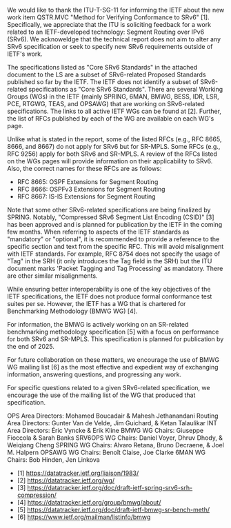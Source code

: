We would like to thank the ITU-T-SG-11 for informing the IETF about the new work item
QSTR.MVC "Method for Verifying Conformance to SRv6" [1]. Specifically, we appreciate
that the ITU is soliciting feedback for a work related to an IETF-developed
technology: Segment Routing over IPv6 (SRv6). We acknoweldge that the technical report
does not aim to alter any SRv6 specification or seek to specify new SRv6 requirements outside of IETF's work.

The specifications listed as "Core SRv6 Standards" in the attached document to
the LS are a subset of SRv6-related Proposed Standards published so far by the IETF. The IETF does not
identify a subset of SRv6-related specifications as "Core SRv6 Standards". 
There are several Working Groups (WGs) in the IETF 
(mainly SPRING, 6MAN, BMWG, BESS, IDR, LSR, PCE, RTGWG, TEAS, and OPSAWG) that are working
on SRv6-related specifications. The links to all active IETF WGs can be found at [2].
Further, the list of RFCs published by each of the WG are available on each WG's page.

Unlike what is stated in the report, some of the listed RFCs (e.g., RFC 8665, 8666, and 8667) do not
apply for SRv6 but for SR-MPLS. Some RFCs (e.g., RFC 9256) apply for both SRv6 and SR-MPLS.
A review of the RFCs listed on the WGs pages will provide information on their applicability to SRv6.
Also, the correct names for these RFCs are as follows:
   * RFC 8665: OSPF Extensions for Segment Routing
   * RFC 8666: OSPFv3 Extensions for Segment Routing
   * RFC 8667: IS-IS Extensions for Segment Routing

Note that some other SRv6-related specifications are being finalized by SPRING.
Notably, "Compressed SRv6 Segment List Encoding (CSID)" [3] has been approved
and is planned for publication by the IETF in the coming few months.
When referring to aspects of the IETF standards as "mandatory" or "optional", it is recommended to 
provide a reference to the specific section and text from the specific RFC. This will
avoid misalignment with IETF standards. For example, RFC 8754 does not specify the usage of "Tag" in 
the SRH (it only introduces the Tag field in the SRH) but the ITU document marks 
'Packet Tagging and Tag Processing' as mandatory. There are other similar misalignments.

While ensuring better interoperability is one of the key objectives of the IETF
specifications, the IETF does not produce formal conformance test suites per se. However, the IETF
has a WG that is chartered for Benchmarking Methodology (BMWG WG) [4].

For information, the BMWG is actively working on an SR-related benchmarking
methodology specification [5] with a focus on performance for both SRv6 and SR-MPLS.
This specification is planned for publication by the end of 2025.
 
For future collaboration on these matters, we encourage the use of BMWG WG mailing list [6]
as the most effective and expedient way of exchanging information, answering questions,
and progressing any work.

For specific questions related to a given SRv6-related specification, we encourage
the use of the mailing list of the WG that produced that specification.

OPS Area Directors: Mohamed Boucadair & Mahesh Jethanandani
Routing Area Directors: Gunter Van de Velde, Jim Guichard, & Ketan Talaulikar
INT Area Directors: Éric Vyncke & Erik Kline
BMWG WG Chairs: Giuseppe Fioccola & Sarah Banks
SRV6OPS WG Chairs: Daniel Voyer, Dhruv Dhody, & Weiqiang Cheng
SPRING WG Chairs: Alvaro Retana, Bruno Decraene, &  Joel M. Halpern
OPSAWG WG Chairs: Benoît Claise, Joe Clarke
6MAN WG Chairs: Bob Hinden, Jen Linkova

* [1] https://datatracker.ietf.org/liaison/1983/
* [2] https://datatracker.ietf.org/wg/
* [3] https://datatracker.ietf.org/doc/draft-ietf-spring-srv6-srh-compression/
* [4] https://datatracker.ietf.org/group/bmwg/about/
* [5] https://datatracker.ietf.org/doc/draft-ietf-bmwg-sr-bench-meth/
* [6] https://www.ietf.org/mailman/listinfo/bmwg

